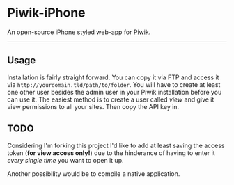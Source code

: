 # Piwik-iPhone

An open-source iPhone styled web-app for [Piwik](http://piwik.org/).

***

## Usage

Installation is fairly straight forward. You can copy it via FTP and access it via `http://yourdomain.tld/path/to/folder`. You will have to create at least one other user besides the admin user in your Piwik installation before you can use it. The easiest method is to create a user called *view* and give it view permissions to all your sites. Then copy the API key in.

## TODO

Considering I'm forking this project I'd like to add at least saving the access token (**for view access only!**) due to the hinderance of having to enter it *every single time* you want to open it up.

Another possibility would be to compile a native application.